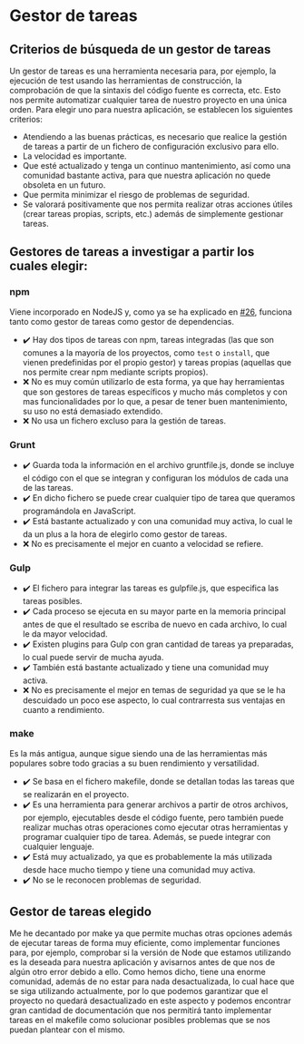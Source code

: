 # Gestor de tareas

## Criterios de búsqueda de un gestor de tareas

Un gestor de tareas es una herramienta necesaria para, por ejemplo, la ejecución de test usando las herramientas de construcción, la comprobación de que la sintaxis del código fuente es correcta, etc. Esto nos permite automatizar cualquier tarea de nuestro proyecto en una única orden. Para elegir uno para nuestra aplicación, se establecen los siguientes criterios:

- Atendiendo a las buenas prácticas, es necesario que realice la gestión de tareas a partir de un fichero de configuración exclusivo para ello.
- La velocidad es importante.
- Que esté actualizado y tenga un continuo mantenimiento, así como una comunidad bastante activa, para que nuestra aplicación no quede obsoleta en un futuro.
- Que permita minimizar el riesgo de problemas de seguridad.
- Se valorará positivamente que nos permita realizar otras acciones útiles (crear tareas propias, scripts, etc.) además de simplemente gestionar tareas.

## Gestores de tareas a investigar a partir los cuales elegir:

### npm

Viene incorporado en NodeJS y, como ya se ha explicado en [#26](https://github.com/pablo1mc315/iv_pablomc/issues/26), funciona tanto como gestor de tareas como gestor de dependencias.

- :heavy_check_mark: Hay dos tipos de tareas con npm, tareas integradas (las que son comunes a la mayoría de los proyectos, como `test` o `install`, que vienen predefinidas por el propio gestor) y tareas propias (aquellas que nos permite crear npm mediante scripts propios).
- :x: No es muy común utilizarlo de esta forma, ya que hay herramientas que son gestores de tareas específicos y mucho más completos y con mas funcionalidades por lo que, a pesar de tener buen mantenimiento, su uso no está demasiado extendido.
- :x: No usa un fichero excluso para la gestión de tareas.

### Grunt

- :heavy_check_mark: Guarda toda la información en el archivo gruntfile.js, donde se incluye el código con el que se integran y configuran los módulos de cada una de las tareas.
- :heavy_check_mark: En dicho fichero se puede crear cualquier tipo de tarea que queramos programándola en JavaScript.
- :heavy_check_mark: Está bastante actualizado y con una comunidad muy activa, lo cual le da un plus a la hora de elegirlo como gestor de tareas.
- :x: No es precisamente el mejor en cuanto a velocidad se refiere.

### Gulp

- :heavy_check_mark: El fichero para integrar las tareas es gulpfile.js, que especifica las tareas posibles.
- :heavy_check_mark: Cada proceso se ejecuta en su mayor parte en la memoria principal antes de que el resultado se escriba de nuevo en cada archivo, lo cual le da mayor velocidad.
- :heavy_check_mark: Existen plugins para Gulp con gran cantidad de tareas ya preparadas, lo cual puede servir de mucha ayuda.
- :heavy_check_mark: También está bastante actualizado y tiene una comunidad muy activa.
- :x: No es precisamente el mejor en temas de seguridad ya que se le ha descuidado un poco ese aspecto, lo cual contrarresta sus ventajas en cuanto a rendimiento.

### make

Es la más antigua, aunque sigue siendo una de las herramientas más populares sobre todo gracias a su buen rendimiento y versatilidad.

- :heavy_check_mark: Se basa en el fichero makefile, donde se detallan todas las tareas que se realizarán en el proyecto. 
- :heavy_check_mark: Es una herramienta para generar archivos a partir de otros archivos, por ejemplo, ejecutables desde el código fuente, pero también puede realizar muchas otras operaciones como ejecutar otras herramientas y programar cualquier tipo de tarea. Además, se puede integrar con cualquier lenguaje.
- :heavy_check_mark: Está muy actualizado, ya que es probablemente la más utilizada desde hace mucho tiempo y tiene una comunidad muy activa.
- :heavy_check_mark: No se le reconocen problemas de seguridad.

## Gestor de tareas elegido

Me he decantado por make ya que permite muchas otras opciones además de ejecutar tareas de forma muy eficiente, como implementar funciones para, por ejemplo, comprobar si la versión de Node que estamos utilizando es la deseada para nuestra aplicación y avisarnos antes de que nos de algún otro error debido a ello. Como hemos dicho, tiene una enorme comunidad, además de no estar para nada desactualizada, lo cual hace que se siga utilizando actualmente, por lo que podemos garantizar que el proyecto no quedará desactualizado en este aspecto y podemos encontrar gran cantidad de documentación que nos permitirá tanto implementar tareas en el makefile como solucionar posibles problemas que se nos puedan plantear con el mismo.